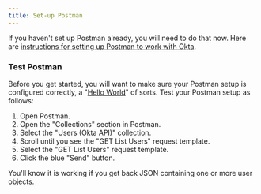 ```yaml
---
title: Set-up Postman
---
```


If you haven't set up Postman already, you will need to do that
now. Here are [instructions for setting up Postman to work with Okta](/code/rest/).

### Test Postman

Before you get started, you will want to make sure your Postman
setup is configured correctly, a "[Hello World](https://en.wikipedia.org/wiki/%22Hello,_World!%22_program)" of sorts. Test your
Postman setup as follows:

1.  Open Postman.
2.  Open the "Collections" section in Postman.
3.  Select the "Users (Okta API)" collection.
4.  Scroll until you see the "GET List Users" request template.
5.  Select the "GET List Users" request template.
6.  Click the blue "Send" button.

You'll know it is working if you get back JSON containing one or more user objects.

<NextSectionLink/>
